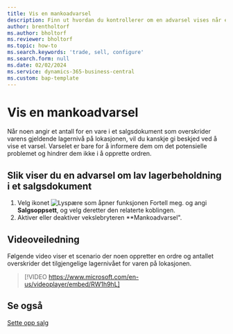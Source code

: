 ```yaml
---
title: Vis en mankoadvarsel
description: Finn ut hvordan du kontrollerer om en advarsel vises når et ordreantall overskrider lagernivåene for en vare.
author: brentholtorf
ms.author: bholtorf
ms.reviewer: bholtorf
ms.topic: how-to
ms.search.keywords: 'trade, sell, configure'
ms.search.form: null
ms.date: 02/02/2024
ms.service: dynamics-365-business-central
ms.custom: bap-template
---
```


# Vis en mankoadvarsel

Når noen angir et antall for en vare i et salgsdokument som overskrider varens gjeldende lagernivå på lokasjonen, vil du kanskje gi beskjed ved å vise et varsel. Varselet er bare for å informere dem om det potensielle problemet og hindrer dem ikke i å opprette ordren.

## Slik viser du en advarsel om lav lagerbeholdning i et salgsdokument

1. Velg ikonet ![Lyspære som åpner funksjonen Fortell meg.](media/ui-search/search_small.png "Fortell hva du vil gjøre") og angi **Salgsoppsett**, og velg deretter den relaterte koblingen.
1. Aktiver eller deaktiver vekslebryteren **Mankoadvarsel".

## Videoveiledning

Følgende video viser et scenario der noen oppretter en ordre og antallet overskrider det tilgjengelige lagernivået for varen på lokasjonen.

> [!VIDEO https://www.microsoft.com/en-us/videoplayer/embed/RW1h9hL]

## Se også

[Sette opp salg](sales-setup-sales.md)
